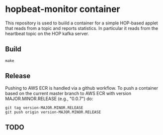 # hopbeat-monitor container

This repository is used to buiild a container for 
a simple HOP-based applet that reads from a topic
and reports statistics. In particular it reads
from the heartbeat topic on the HOP kafka server.

## Build

```
make 
```

## Release

Pushing to AWS ECR is handled via a github workflow. To push a container based on
the current master branch to AWS ECR with
version MAJOR.MINOR.RELEASE (e.g., "0.0.7") do:

```
git tag version-MAJOR.MINOR.RELEASE
git push origin version-MAJOR.MINOR.RELEASE
```

## TODO

